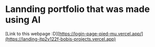 # Lannding portfolio that was made using AI

[Link to this webpage :D][https://login-page-pied-mu.vercel.app/](https://landing-itp2v122f-bobis-projects.vercel.app)
